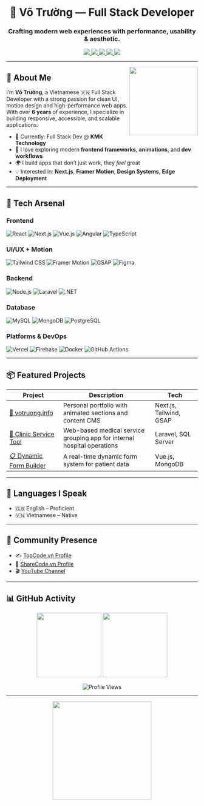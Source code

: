 <h1 align="center">🌟 Võ Trường — Full Stack Developer</h1>
<h3 align="center">Crafting modern web experiences with performance, usability & aesthetic.</h3>

<p align="center">
  <a href="https://votruong.info" target="_blank">
    <img src="https://img.shields.io/badge/Portfolio-votruong.info-black?style=for-the-badge&logo=google-chrome&logoColor=white" />
  </a>
  <a href="https://www.linkedin.com/in/v%C3%B5-tr%C6%B0%E1%BB%9Dng-3432882a0/" target="_blank">
    <img src="https://img.shields.io/badge/LinkedIn-0077B5?style=for-the-badge&logo=linkedin&logoColor=white" />
  </a>
  <a href="mailto:truong.vd2000@gmail.com">
    <img src="https://img.shields.io/badge/Gmail-EA4335?style=for-the-badge&logo=gmail&logoColor=white" />
  </a>
  <a href="https://www.youtube.com/@truongbinnn" target="_blank">
    <img src="https://img.shields.io/badge/Youtube-FF0000?style=for-the-badge&logo=youtube&logoColor=white" />
  </a>
  <a href="https://www.facebook.com/vtruong.it/" target="_blank">
    <img src="https://img.shields.io/badge/Facebook-1877F2?style=for-the-badge&logo=facebook&logoColor=white" />
  </a>
</p>

---

<img align="right" src="https://www.votruong.info/perimg/me.png" width="180" />

## 👋 About Me

I’m **Võ Trường**, a Vietnamese 🇻🇳 Full Stack Developer with a strong passion for clean UI, motion design and high-performance web apps. With over **6 years** of experience, I specialize in building responsive, accessible, and scalable applications.

- 🔭 Currently: Full Stack Dev @ **KMK Technology**
- 🧠 I love exploring modern **frontend frameworks**, **animations**, and **dev workflows**
- 🌍 I build apps that don’t just work, they *feel* great
- 💡 Interested in: **Next.js**, **Framer Motion**, **Design Systems**, **Edge Deployment**

---

## 🚀 Tech Arsenal

### Frontend
![React](https://img.shields.io/badge/React-20232A?style=flat&logo=react&logoColor=61DAFB)
![Next.js](https://img.shields.io/badge/Next.js-black?style=flat&logo=next.js)
![Vue.js](https://img.shields.io/badge/Vue-34495E?style=flat&logo=vue.js&logoColor=4FC08D)
![Angular](https://img.shields.io/badge/Angular-DD0031?style=flat&logo=angular&logoColor=white)
![TypeScript](https://img.shields.io/badge/TypeScript-3178C6?style=flat&logo=typescript&logoColor=white)

### UI/UX + Motion
![Tailwind CSS](https://img.shields.io/badge/Tailwind-06B6D4?style=flat&logo=tailwind-css&logoColor=white)
![Framer Motion](https://img.shields.io/badge/Framer--Motion-0055FF?style=flat&logo=framer&logoColor=white)
![GSAP](https://img.shields.io/badge/GSAP-88CE02?style=flat&logo=greensock&logoColor=white)
![Figma](https://img.shields.io/badge/Figma-F24E1E?style=flat&logo=figma&logoColor=white)

### Backend
![Node.js](https://img.shields.io/badge/Node.js-339933?style=flat&logo=node.js&logoColor=white)
![Laravel](https://img.shields.io/badge/Laravel-FF2D20?style=flat&logo=laravel&logoColor=white)
![.NET](https://img.shields.io/badge/.NET-512BD4?style=flat&logo=dotnet&logoColor=white)

### Database
![MySQL](https://img.shields.io/badge/MySQL-00758F?style=flat&logo=mysql&logoColor=white)
![MongoDB](https://img.shields.io/badge/MongoDB-47A248?style=flat&logo=mongodb&logoColor=white)
![PostgreSQL](https://img.shields.io/badge/PostgreSQL-336791?style=flat&logo=postgresql&logoColor=white)

### Platforms & DevOps
![Vercel](https://img.shields.io/badge/Vercel-000?style=flat&logo=vercel&logoColor=white)
![Firebase](https://img.shields.io/badge/Firebase-FFCA28?style=flat&logo=firebase&logoColor=black)
![Docker](https://img.shields.io/badge/Docker-2496ED?style=flat&logo=docker&logoColor=white)
![GitHub Actions](https://img.shields.io/badge/GitHub_Actions-2088FF?style=flat&logo=github-actions&logoColor=white)

---

## 📦 Featured Projects

| Project | Description | Tech |
|--------|-------------|------|
| [🔗 votruong.info](https://www.votruong.info) | Personal portfolio with animated sections and content CMS | Next.js, Tailwind, GSAP |
| [🧾 Clinic Service Tool](#) | Web-based medical service grouping app for internal hospital operations | Laravel, SQL Server |
| [📋 Dynamic Form Builder](#) | A real-time dynamic form system for patient data | Vue.js, MongoDB |

---

## 🧠 Languages I Speak

- 🇬🇧 English – Proficient  
- 🇻🇳 Vietnamese – Native

---

## 💬 Community Presence

- ✍️ [TopCode.vn Profile](https://topcode.vn/thanh-vien/vo-61380.htm)
- 📁 [ShareCode.vn Profile](https://sharecode.vn/thanh-vien/truong-259085.htm)
- 🎬 [YouTube Channel](https://www.youtube.com/@truongbinnn)

---

## 📊 GitHub Activity

<p align="center">
  <img src="https://github-readme-stats.vercel.app/api?username=truongraph&theme=tokyonight&show_icons=true&count_private=true" height="170" />
  <img src="https://github-readme-stats.vercel.app/api/top-langs/?username=truongraph&layout=compact&theme=tokyonight" height="170" />
</p>

<p align="center">
  <img src="https://komarev.com/ghpvc/?username=truongraph&color=blueviolet" alt="Profile Views" />
</p>

---

<p align="center">
  <img src="https://i.giphy.com/media/v1.Y2lkPTc5MGI3NjExNHd5cjBoN210dmp5ZHhpdjVhZnluMHZ6eW1vZGQwZndidWd5bWp4OCZlcD12MV9pbnRlcm5hbF9naWZfYnlfaWQmY3Q9dHM/B6wdZEDP2TXRkA83o5/giphy.gif" width="260"/>
</p>
